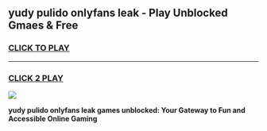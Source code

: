 
## yudy pulido onlyfans leak - Play Unblocked Gmaes & Free
<h3>
<a href="https://news.freeplayer.one?title=yudy_pulido_onlyfans_leak&ref=16F">CLICK TO PLAY</a></h3>
<hr>

<h3>
<a href="https://news.freeplayer.one?title=yudy_pulido_onlyfans_leak&ref=16F">CLICK 2 PLAY</a>
  
</h3>

<a href="https://news.freeplayer.one?title=yudy_pulido_onlyfans_leak&ref=16F/"><img src="https://clearcache.store/games.png"></a>


**yudy pulido onlyfans leak games unblocked: Your Gateway to Fun and Accessible Online Gaming**
